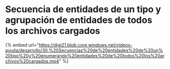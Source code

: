 # Secuencia de entidades de un tipo y agrupación de entidades de todos los archivos cargados

{% embed url="https://digi21.blob.core.windows.net/videos-ayuda/desarrollo/30.%20Secuencias%20de%20entidades%20de%20un%20tipo%20y%20enumerando%20entidades%20de%20todos%20los%20archivos%20cargados.mp4" %}



